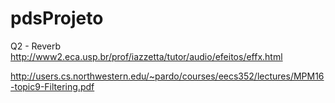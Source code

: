# pdsProjeto

Q2 - Reverb
http://www2.eca.usp.br/prof/iazzetta/tutor/audio/efeitos/effx.html

http://users.cs.northwestern.edu/~pardo/courses/eecs352/lectures/MPM16-topic9-Filtering.pdf